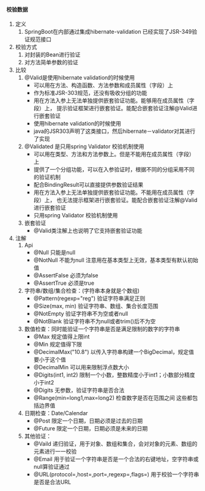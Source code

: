 #### 校验数据
> 
1. 定义
    1. SpringBoot在内部通过集成hibernate-validation 已经实现了JSR-349验证规范接口 
2. 校验方式
    1. 对封装的Bean进行验证
    2. 对方法简单参数的验证
3. 比较
    1. @Valid是使用hibernate validation的时候使用
        - 可以用在方法、构造函数、方法参数和成员属性（字段）上
        - 作为标准JSR-303规范，还没有吸收分组的功能
        - 用在方法入参上无法单独提供嵌套验证功能。能够用在成员属性（字段）上，
        提示验证框架进行嵌套验证。能配合嵌套验证注解@Valid进行嵌套验证
        - 使用hibernate validation的时候使用
        - java的JSR303声明了这类接口，然后hibernate－validator对其进行了实现
    2. @Validated 是只用spring  Validator 校验机制使用
        - 可以用在类型、方法和方法参数上。但是不能用在成员属性（字段）上
        - 提供了一个分组功能，可以在入参验证时，根据不同的分组采用不同的验证机制
        - 配合BindingResult可以直接提供参数验证结果
        - 用在方法入参上无法单独提供嵌套验证功能。不能用在成员属性（字段）上，
        也无法提示框架进行嵌套验证。能配合嵌套验证注解@Valid进行嵌套验证
        - 只用spring  Validator 校验机制使用
    3. 嵌套验证
        - @Valid类注解上也说明了它支持嵌套验证功能
4. 注解
    1. Api
        - @Null	只能是null
        - @NotNull 不能为null 注意用在基本类型上无效，基本类型有默认初始值
        - @AssertFalse 必须为false
        - @AssertTrue	必须是true
    2. 字符串/数组/集合检查：(字符串本身就是个数组)
        - @Pattern(regexp="reg") 验证字符串满足正则
        - @Size(max, min) 验证字符串、数组、集合长度范围
        - @NotEmpty 验证字符串不为空或者null
        - @NotBlank 验证字符串不为null或者trim()后不为空
    3. 数值检查：同时能验证一个字符串是否是满足限制的数字的字符串
        - @Max 规定值得上限int
        - @Min 规定值得下限	
        - @DecimalMax("10.8")	以传入字符串构建一个BigDecimal，规定值要小于这个值 
        - @DecimalMin 可以用来限制浮点数大小
        - @Digits(int1, int2) 限制一个小数，整数精度小于int1；小数部分精度小于int2
        - @Digits 无参数，验证字符串是否合法	
        - @Range(min=long1,max=long2) 检查数字是否在范围之间
      这些都包括边界值
    4. 日期检查：Date/Calendar
        - @Post 限定一个日期，日期必须是过去的日期
        - @Future 限定一个日期，日期必须是未来的日期
    5. 其他验证：
        - @Vaild 递归验证，用于对象、数组和集合，会对对象的元素、数组的元素进行一一校验
        - @Email 用于验证一个字符串是否是一个合法的右键地址，空字符串或null算验证通过
        - @URL(protocol=,host=,port=,regexp=,flags=) 用于校验一个字符串是否是合法URL